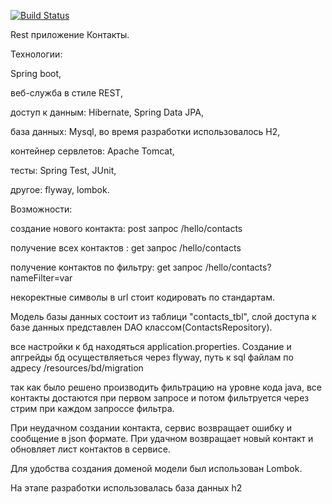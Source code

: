 [![Build Status](https://travis-ci.com/tohak/hello.svg?branch=master)](https://travis-ci.com/tohak/hello)

Rest приложение Контакты.

Технологии:

Spring boot,

веб-служба в стиле REST,

доступ к данным: Hibernate, Spring Data JPA,

база данных: Mysql, во время разработки использовалось H2,


контейнер сервлетов: Apache Tomcat,

тесты: Spring Test, JUnit,

другое: flyway, lombok.


Возможности:

создание нового контакта: post запрос /hello/contacts

получение всех контактов : get запрос /hello/contacts

получение контактов по фильтру: get запрос /hello/contacts?nameFilter=var

некоректные символы в url стоит кодировать по стандартам.


Модель базы данных состоит из таблици "contacts_tbl", слой доступа к  базе данных
представлен DAO классом(ContactsRepository). 

все настройки к бд находяться application.properties. Создание и апгрейды бд 
осуществляеться через flyway, путь к sql файлам по адресу /resources/bd/migration


так как было решено производить фильтрацию на уровне кода java, все контакты достаются 
при первом запросе и потом фильтруется через стрим при каждом запроссе фильтра.

При неудачном создании контакта, сервис возвращает ошибку и сообщение в json формате.
При удачном возвращает новый контакт и обновляет лист контактов в сервисе.


Для удобства создания доменой модели был использован Lombok.

На этапе разработки использовалась база данных h2
